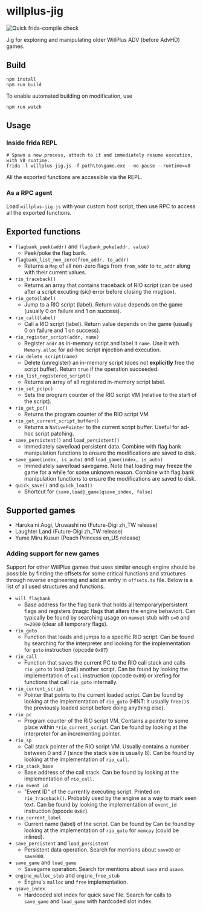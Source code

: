 # willplus-jig

![Quick frida-compile check](https://github.com/dogtopus/willplus-jig/workflows/Quick%20frida-compile%20check/badge.svg)

Jig for exploring and manipulating older WillPlus ADV (before AdvHD) games.

## Build

```
npm install
npm run build
```

To enable automated building on modification, use

```
npm run watch
```

## Usage

### Inside frida REPL

```
# Spawn a new process, attach to it and immediately resume execution, with V8 runtime.
frida -l willplus-jig.js -f path\to\game.exe --no-pause --runtime=v8
```

All the exported functions are accessible via the REPL.

### As a RPC agent

Load `willplus-jig.js` with your custom host script, then use RPC to access all the exported functions.

## Exported functions

- `flagbank_peek(addr)` and `flagbank_poke(addr, value)`
  - Peek/poke the flag bank.
- `flagbank_list_non_zero(from_addr, to_addr)`
  - Returns a `Map` of all non-zero flags from `from_addr` to `to_addr` along with their current values.
- `rio_traceback()`
  - Returns an array that contains traceback of RIO script (can be used after a script excuting (sic) error before closing the msgbox).
- `rio_goto(label)`
  - Jump to a RIO script (label). Return value depends on the game (usually 0 on failure and 1 on success).
- `rio_call(label)`
  - Call a RIO script (label). Return value depends on the game (usually 0 on failure and 1 on success).
- `rio_register_script(addr, name)`
  - Register `addr` as in-memory script and label it `name`. Use it with `Memory.alloc` for ad-hoc script injection and execution.
- `rio_delete_script(name)`
  - Delete (unregister) an in-memory script (does not **explicitly** free the script buffer). Return `true` if the operation succeeded.
- `rio_list_registered_script()`
  - Returns an array of all registered in-memory script label.
- `rio_set_pc(pc)`
  - Sets the program counter of the RIO script VM (relative to the start of the script).
- `rio_get_pc()`
  - Returns the program counter of the RIO script VM.
- `rio_get_current_script_buffer()`
  - Returns a `NativePointer` to the current script buffer. Useful for ad-hoc script patching.
- `save_persistent()` and `load_persistent()`
  - Immediately save/load persistent data. Combine with flag bank manipulation functions to ensure the modifications are saved to disk.
- `save_game(index, is_auto)` and `load_game(index, is_auto)`
  - Immediately save/load savegame. Note that loading may freeze the game for a while for some unknown reason. Combine with flag bank manipulation functions to ensure the modifications are saved to disk.
- `quick_save()` and `quick_load()`
  - Shortcut for `{save,load}_game(qsave_index, false)`

## Supported games

- Haruka ni Aogi, Uruwashi no (Future-Digi zh_TW release)
- Laughter Land (Future-Digi zh_TW release)
- Yume Miru Kusuri (Peach Princess en_US release)

### Adding support for new games

Support for other WillPlus games that uses similar enough engine should be possible by finding the offsets for some critical functions and structures through reverse engineering and add an entry in `offsets.ts` file. Below is a list of all used structures and functions.

- `will_flagbank`
  - Base address for the flag bank that holds all temporary/persistent flags and registers (magic flags that alters the engine behavior). Can typically be found by searching usage on `memset` stub with `c=0` and `n=2000` (clear all temporary flags).
- `rio_goto`
  - Function that loads and jumps to a specific RIO script. Can be found by searching for the interpreter and looking for the implementation for `goto` instruction (opcode `0x07`)
- `rio_call`
  - Function that saves the current PC to the RIO call stack and calls `rio_goto` to load (call) another script. Can be found by looking the implementation of `call` instruction (opcode `0x09`) or xrefing for functions that call `rio_goto` internally.
- `rio_current_script`
  - Pointer that points to the current loaded script. Can be found by looking at the implementation of `rio_goto` (HINT: it usually `free()`s the previously loaded script before doing anything else).
- `rio_pc`
  - Program counter of the RIO script VM. Contains a pointer to some place within `*rio_current_script`. Can be found by looking at the interpreter for an incrementing pointer.
- `rio_sp`
  - Call stack pointer of the RIO script VM. Usually contains a number between 0 and 7 (since the stack size is usually 8). Can be found by looking at the implementation of `rio_call`.
- `rio_stack_base`
  - Base address of the call stack. Can be found by looking at the implementation of `rio_call`.
- `rio_event_id`
  - "Event ID" of the currently executing script. Printed on `rio_traceback()`. Probably used by the engine as a way to mark seen text. Can be found by looking the implementation of `event_id` instruction (opcode `0x8c`).
- `rio_current_label`
  - Current name (label) of the script. Can be found by Can be found by looking at the implementation of `rio_goto` for `memcpy` (could be inlined).
- `save_persistent` and `load_persistent`
  - Persistent data operation. Search for mentions about `save00` or `save000`.
- `save_game` and `load_game`
  - Savegame operation. Search for mentions about `save` and `asave`.
- `engine_malloc_stub` and `engine_free_stub`
  - Engine's `malloc` and `free` implementation.
- `qsave_index`
  - Hardcoded slot index for quick save file. Search for calls to `save_game` and `load_game` with hardcoded slot index.
